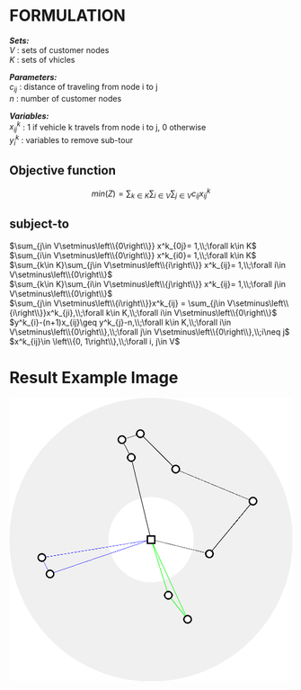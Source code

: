 # FORMULATION

***Sets:***  
$V$ : sets of customer nodes  
$K$ : sets of vhicles
  
***Parameters:***  
$c_{ij}$ : distance of traveling from node i to j  
$n$ : number of customer nodes  
  
***Variables:***  
$x^k_{ij}$ : 1 if vehicle k travels from node i to j, 0 otherwise  
$y^k_{i}$ : variables to remove sub-tour
  
  
## Objective function
 
$$min(Z) =\sum_{k\in K}\sum_{i\in V}\sum_{j\in V}c_{ij}x^k_{ij} $$

## subject-to

$\sum_{j\in V\setminus\left\\{0\right\\}} x^k_{0j}= 1,\\;\forall k\in K$  
$\sum_{i\in V\setminus\left\\{0\right\\}} x^k_{i0}= 1,\\;\forall k\in K$  
$\sum_{k\in K}\sum_{j\in V\setminus\left\\{i\right\\}} x^k_{ij}= 1,\\;\forall i\in V\setminus\left\\{0\right\\}$  
$\sum_{k\in K}\sum_{i\in V\setminus\left\\{j\right\\}} x^k_{ij}= 1,\\;\forall j\in V\setminus\left\\{0\right\\}$  
$\sum_{j\in V\setminus\left\\{i\right\\}}x^k_{ij} = \sum_{j\in V\setminus\left\\{i\right\\}}x^k_{ji},\\;\forall k\in K,\\;\forall i\in V\setminus\left\\{0\right\\}$  
$y^k_{i}-(n+1)x_{ij}\geq y^k_{j}-n,\\;\forall k\in K,\\;\forall i\in V\setminus\left\\{0\right\\},\\;\forall j\in V\setminus\left\\{0\right\\},\\;i\neq j$  
$x^k_{ij}\in \left\\{0, 1\right\\},\\;\forall i, j\in V$  

# Result Example Image

<img src="https://github.com/Lhouette/VRP-codes/blob/main/2_Vehicle_Routing_Problem/result-VRP.png?raw=true"/>
